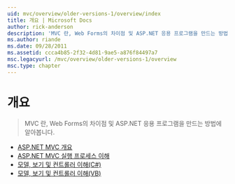 ```yaml
---
uid: mvc/overview/older-versions-1/overview/index
title: 개요 | Microsoft Docs
author: rick-anderson
description: 'MVC 란, Web Forms의 차이점 및 ASP.NET 응용 프로그램을 만드는 방법에 알아봅니다.'
ms.author: riande
ms.date: 09/28/2011
ms.assetid: ccca4b85-2f32-4d81-9ae5-a876f84497a7
msc.legacyurl: /mvc/overview/older-versions-1/overview
msc.type: chapter
---
```

<a name="overview"></a>개요
====================
> MVC 란, Web Forms의 차이점 및 ASP.NET 응용 프로그램을 만드는 방법에 알아봅니다.


- [ASP.NET MVC 개요](asp-net-mvc-overview.md)
- [ASP.NET MVC 실행 프로세스 이해](understanding-the-asp-net-mvc-execution-process.md)
- [모델, 보기 및 컨트롤러 이해(C#)](understanding-models-views-and-controllers-cs.md)
- [모델, 보기 및 컨트롤러 이해(VB)](understanding-models-views-and-controllers-vb.md)
